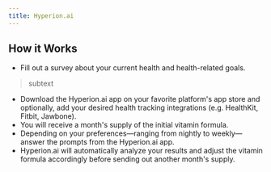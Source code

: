 ```yaml
---
title: Hyperion.ai
---
```


## How it Works

- Fill out a survey about your current health and health-related goals.
> subtext

- Download the Hyperion.ai app on your favorite platform's app store and
optionally, add your desired health tracking integrations (e.g. HealthKit,
Fitbit, Jawbone).
- You will receive a month's supply of the initial vitamin formula.
- Depending on your preferences&mdash;ranging from nightly to weekly&mdash;answer
the prompts from the Hyperion.ai app.
- Hyperion.ai will automatically analyze your results and adjust the vitamin
formula accordingly before sending out another month's supply.
